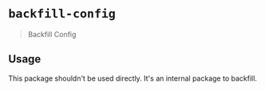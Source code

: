 # `backfill-config`

> Backfill Config

## Usage

This package shouldn't be used directly. It's an internal package to backfill.
